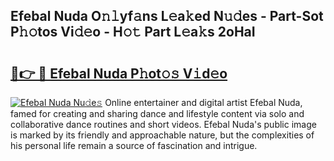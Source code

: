 ## Efebal Nuda O𝚗𝚕yf𝚊ns L𝚎a𝚔ed N𝚞𝚍es - Part-Sot P𝚑𝚘tos Vi𝚍𝚎o - H𝚘𝚝 Part L𝚎a𝚔s 2oHaI

# <h2><a href="http://kf0iqx.oniu.top/?m=Efebal+Nuda">🔗👉 🔴 Efebal Nuda P𝚑ot𝚘𝚜 V𝚒d𝚎o</a></h2>

[![Efebal Nuda Nu𝚍e𝚜](https://i.imgur.com/0qMVB7G.gif)](http://kf0iqx.oniu.top/?m=Efebal+Nuda)
Online entertainer and digital artist Efebal Nuda, famed for creating and sharing dance and lifestyle content via solo and collaborative dance routines and short videos. Efebal Nuda's public image is marked by its friendly and approachable nature, but the complexities of his personal life remain a source of fascination and intrigue.  
